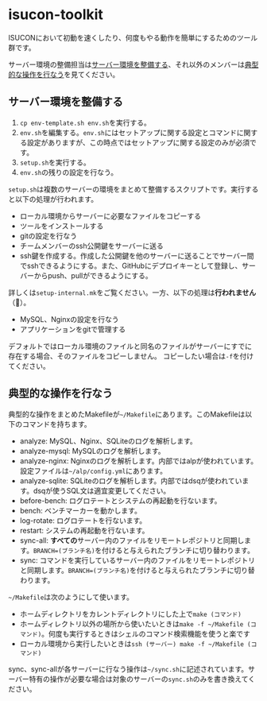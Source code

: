 # isucon-toolkit
ISUCONにおいて初動を速くしたり、何度もやる動作を簡単にするためのツール群です。

サーバー環境の整備担当は[サーバー環境を整備する](#サーバー環境を整備する)、それ以外のメンバーは[典型的な操作を行なう](#典型的な操作を行なう)を見てください。

## サーバー環境を整備する

1. `cp env-template.sh env.sh`を実行する。
2. `env.sh`を編集する。`env.sh`にはセットアップに関する設定とコマンドに関する設定がありますが、この時点ではセットアップに関する設定のみが必須です。
3. `setup.sh`を実行する。
4. `env.sh`の残りの設定を行なう。

`setup.sh`は複数のサーバーの環境をまとめて整備するスクリプトです。実行すると以下の処理が行われます。

- ローカル環境からサーバーに必要なファイルをコピーする
- ツールをインストールする
- gitの設定を行なう
- チームメンバーのssh公開鍵をサーバーに送る
- ssh鍵を作成する。作成した公開鍵を他のサーバーに送ることでサーバー間でsshできるようにする。また、GitHubにデプロイキーとして登録し、サーバーからpush、pullができるようにする。

詳しくは`setup-internal.mk`をご覧ください。一方、以下の処理は**行われません**（🤔）。

- MySQL、Nginxの設定を行なう
- アプリケーションをgitで管理する

デフォルトではローカル環境のファイルと同名のファイルがサーバーにすでに存在する場合、そのファイルをコピーしません。
コピーしたい場合は`-f`を付けてください。

## 典型的な操作を行なう
典型的な操作をまとめたMakefileが`~/Makefile`にあります。このMakefileは以下のコマンドを持ちます。

- analyze: MySQL、Nginx、SQLiteのログを解析します。
- analyze-mysql: MySQLのログを解析します。
- analyze-nginx: Nginxのログを解析します。内部ではalpが使われています。設定ファイルは`~/alp/config.yml`にあります。
- analyze-sqlite: SQLiteのログを解析します。内部ではdsqが使われています。dsqが使うSQL文は適宜変更してください。
- before-bench: ログロテートとシステムの再起動を行ないます。
- bench: ベンチマーカーを動かします。
- log-rotate: ログロテートを行ないます。
- restart: システムの再起動を行ないます。
- sync-all: **すべての**サーバー内のファイルをリモートレポジトリと同期します。`BRANCH=(ブランチ名)`を付けると与えられたブランチに切り替わります。
- sync: コマンドを実行しているサーバー内のファイルをリモートレポジトリと同期します。`BRANCH=(ブランチ名)`を付けると与えられたブランチに切り替わります。

`~/Makefile`は次のようにして使います。

- ホームディレクトリをカレントディレクトリにした上で`make (コマンド)`
- ホームディレクトリ以外の場所から使いたいときは`make -f ~/Makefile (コマンド)`。何度も実行するときはシェルのコマンド検索機能を使うと楽です
- ローカル環境から実行したいときは`ssh (サーバー) make -f ~/Makefile (コマンド)`

sync、sync-allが各サーバーに行なう操作は`~/sync.sh`に記述されています。サーバー特有の操作が必要な場合は対象のサーバーの`sync.sh`のみを書き換えてください。
